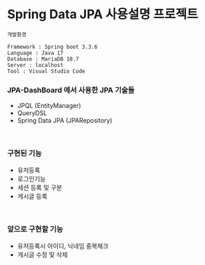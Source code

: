 # Spring Data JPA 사용설명 프로젝트
```
개발환경

Framework : Spring boot 3.3.6
Language : Java 17
Database : MariaDB 10.7 
Server : localhost
Tool : Visual Studio Code
```
### JPA-DashBoard 에서 사용한 JPA 기술들
- JPQL (EntityManager)
- QueryDSL
- Spring Data JPA (JPARepository)

<br>

### 구현된 기능
- 유저등록
- 로그인기능
- 세션 등록 및 구분
- 게시글 등록

<br>

### 앞으로 구현할 기능
- 유저등록시 아이디, 닉네임 중복체크
- 게시글 수정 및 삭제

